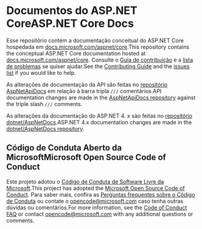 # <a name="aspnet-core-docs"></a><span data-ttu-id="e8093-101">Documentos do ASP.NET Core</span><span class="sxs-lookup"><span data-stu-id="e8093-101">ASP.NET Core Docs</span></span>

<span data-ttu-id="e8093-102">Esse repositório contém a documentação conceitual do ASP.NET Core hospedada em [docs.microsoft.com/aspnet/core](https://docs.microsoft.com/aspnet/core).</span><span class="sxs-lookup"><span data-stu-id="e8093-102">This repository contains the conceptual ASP.NET Core documentation hosted at [docs.microsoft.com/aspnet/core](https://docs.microsoft.com/aspnet/core).</span></span> <span data-ttu-id="e8093-103">Consulte o [Guia de contribuição](CONTRIBUTING.md) e a [lista de problemas](https://github.com/dotnet/AspNetCore.Docs/issues) se quiser ajudar.</span><span class="sxs-lookup"><span data-stu-id="e8093-103">See the [Contributing Guide](CONTRIBUTING.md) and the [issues list](https://github.com/dotnet/AspNetCore.Docs/issues) if you would like to help.</span></span>

<span data-ttu-id="e8093-104">As alterações de documentação da API são feitas no [repositório AspNetApiDocs](https://github.com/dotnet/AspNetApiDocs) em relação à barra tripla `///` comentários.</span><span class="sxs-lookup"><span data-stu-id="e8093-104">API documentation changes are made in the [AspNetApiDocs repository](https://github.com/dotnet/AspNetApiDocs) against the triple slash `///` comments.</span></span>

<span data-ttu-id="e8093-105">As alterações da documentação do ASP.NET 4. x são feitas no [repositório dotnet/AspNetDocs](https://github.com/dotnet/AspNetDocs).</span><span class="sxs-lookup"><span data-stu-id="e8093-105">ASP.NET 4.x documentation changes are made in the [dotnet/AspNetDocs repository](https://github.com/dotnet/AspNetDocs).</span></span>

## <a name="microsoft-open-source-code-of-conduct"></a><span data-ttu-id="e8093-106">Código de Conduta Aberto da Microsoft</span><span class="sxs-lookup"><span data-stu-id="e8093-106">Microsoft Open Source Code of Conduct</span></span>

<span data-ttu-id="e8093-107">Este projeto adotou o [Código de Conduta de Software Livre da Microsoft](https://opensource.microsoft.com/codeofconduct/).</span><span class="sxs-lookup"><span data-stu-id="e8093-107">This project has adopted the [Microsoft Open Source Code of Conduct](https://opensource.microsoft.com/codeofconduct/).</span></span>
<span data-ttu-id="e8093-108">Para saber mais, confira as [Perguntas frequentes sobre o Código de Conduta](https://opensource.microsoft.com/codeofconduct/faq/) ou contate o [opencode@microsoft.com](mailto:opencode@microsoft.com) caso tenha outras dúvidas ou comentários.</span><span class="sxs-lookup"><span data-stu-id="e8093-108">For more information, see the [Code of Conduct FAQ](https://opensource.microsoft.com/codeofconduct/faq/) or contact [opencode@microsoft.com](mailto:opencode@microsoft.com) with any additional questions or comments.</span></span>